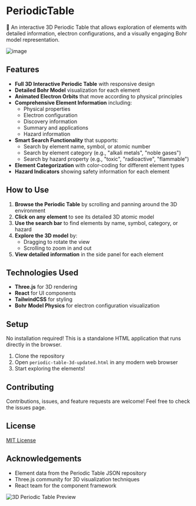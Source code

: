 # PeriodicTable

🧪 An interactive 3D Periodic Table that allows exploration of elements with detailed information, electron configurations, and a visually engaging Bohr model representation.

![image](https://github.com/user-attachments/assets/0122cac9-7eba-4a1e-a2ee-b8a30d128270)


## Features

- **Full 3D Interactive Periodic Table** with responsive design
- **Detailed Bohr Model** visualization for each element
- **Animated Electron Orbits** that move according to physical principles
- **Comprehensive Element Information** including:
  - Physical properties
  - Electron configuration
  - Discovery information
  - Summary and applications
  - Hazard information
- **Smart Search Functionality** that supports:
  - Search by element name, symbol, or atomic number
  - Search by element category (e.g., "alkali metals", "noble gases")
  - Search by hazard property (e.g., "toxic", "radioactive", "flammable")
- **Element Categorization** with color-coding for different element types
- **Hazard Indicators** showing safety information for each element

## How to Use

1. **Browse the Periodic Table** by scrolling and panning around the 3D environment
2. **Click on any element** to see its detailed 3D atomic model
3. **Use the search bar** to find elements by name, symbol, category, or hazard
4. **Explore the 3D model** by:
   - Dragging to rotate the view
   - Scrolling to zoom in and out
5. **View detailed information** in the side panel for each element

## Technologies Used

- **Three.js** for 3D rendering
- **React** for UI components
- **TailwindCSS** for styling
- **Bohr Model Physics** for electron configuration visualization

## Setup

No installation required! This is a standalone HTML application that runs directly in the browser.

1. Clone the repository
2. Open `periodic-table-3d-updated.html` in any modern web browser
3. Start exploring the elements!

## Contributing

Contributions, issues, and feature requests are welcome! Feel free to check the issues page.

## License

[MIT License](LICENSE)

## Acknowledgements

- Element data from the Periodic Table JSON repository
- Three.js community for 3D visualization techniques
- React team for the component framework

![3D Periodic Table Preview](https://i.ibb.co/23zHC9dq/og1.jpg)
